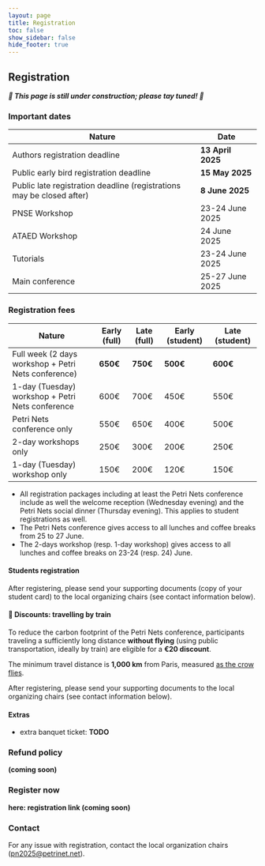 ```yaml
---
layout: page
title: Registration
toc: false
show_sidebar: false
hide_footer: true
---
```


## Registration

***🚧 This page is still under construction; please tay tuned! 🚧***

### Important dates


| Nature      | Date |
| ----------- | ----------- |
| Authors registration deadline           | __13 April 2025__     |
| Public early bird registration deadline | __15 May 2025__       |
| Public late registration deadline (registrations may be closed after) | __8 June 2025__     |
| PNSE Workshop  | 23-24 June 2025          |
| ATAED Workshop  | 24 June 2025        |
| Tutorials   | 23-24 June 2025        |
| Main conference   | 25-27 June 2025        |

### Registration fees


| Nature      | Early (full) | Late (full) | Early (student) | Late (student) |
| ----------- | ----------- | ----------- | ----------- | ----------- |
| Full week (2 days workshop + Petri Nets conference) | **650€** | **750€** | **500€**| **600€** |
| 1-day (Tuesday) workshop + Petri Nets conference | 600€ | 700€ | 450€ | 550€ |
| Petri Nets conference only | 550€ | 650€ | 400€ | 500€ |
| 2-day workshops only | 250€ | 300€ | 200€ | 250€ |
| 1-day (Tuesday) workshop only | 150€ | 200€ | 120€ | 150€ |

* All registration packages including at least the Petri Nets conference include as well the welcome reception (Wednesday evening) and the Petri Nets social dinner (Thursday evening). This applies to student registrations as well.
* The Petri Nets conference gives access to all lunches and coffee breaks from 25 to 27 June.
* The 2-days workshop (resp. 1-day workshop) gives access to all lunches and coffee breaks on 23-24 (resp. 24) June.

#### Students registration

After registering, please send your supporting documents (copy of your student card) to the local organizing chairs (see contact information below).

#### 🚃 Discounts: travelling by train

To reduce the carbon footprint of the Petri Nets conference, participants traveling a sufficiently long distance **without flying** (using public transportation, ideally by train) are eligible for a **€20 discount**.

The minimum travel distance is **1,000 km** from Paris, measured [as the crow flies](https://en.wikipedia.org/wiki/Great-circle_distance).

After registering, please send your supporting documents to the local organizing chairs (see contact information below).

#### Extras

* extra banquet ticket: **TODO**


### Refund policy

**(coming soon)**

### Register now

**here: registration link (coming soon)**

### Contact
For any issue with registration, contact the local organization chairs (pn2025@petrinet.net).
